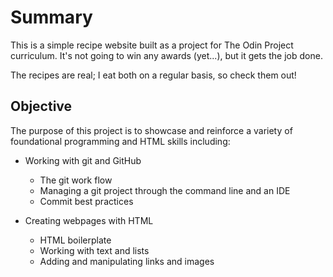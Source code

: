 # Summary

This is a simple recipe website built as a project for The Odin Project curriculum. It's not going to win any awards (yet...), but it gets the job done.

The recipes are real; I eat both on a regular basis, so check them out!

## Objective

The purpose of this project is to showcase and reinforce a variety of foundational programming and HTML skills including:

- Working with git and GitHub

  - The git work flow
  - Managing a git project through the command line and an IDE
  - Commit best practices

- Creating webpages with HTML
  - HTML boilerplate
  - Working with text and lists
  - Adding and manipulating links and images
